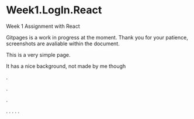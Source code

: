 
# Week1.LogIn.React
Week 1 Assignment with React

Gitpages is a work in progress at the moment. Thank you for your patience, screenshots are avaliable within the document.

This is a very simple page.


It has a nice background, not made by me though 






.


.


.



.
.
.
.
.

